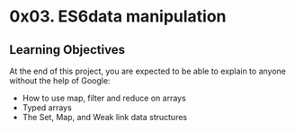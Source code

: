 # 0x03. ES6data manipulation 
## Learning Objectives

At the end of this project, you are expected to be able to  explain to anyone without the help of Google:

-   How to use map, filter and reduce on arrays
-   Typed arrays
-   The Set, Map, and Weak link data structures
